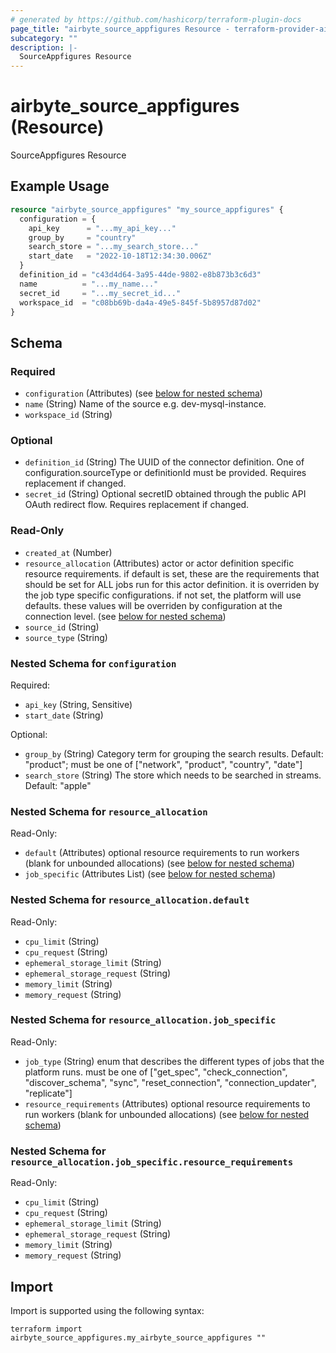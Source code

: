 ```yaml
---
# generated by https://github.com/hashicorp/terraform-plugin-docs
page_title: "airbyte_source_appfigures Resource - terraform-provider-airbyte"
subcategory: ""
description: |-
  SourceAppfigures Resource
---
```


# airbyte_source_appfigures (Resource)

SourceAppfigures Resource

## Example Usage

```terraform
resource "airbyte_source_appfigures" "my_source_appfigures" {
  configuration = {
    api_key      = "...my_api_key..."
    group_by     = "country"
    search_store = "...my_search_store..."
    start_date   = "2022-10-18T12:34:30.006Z"
  }
  definition_id = "c43d4d64-3a95-44de-9802-e8b873b3c6d3"
  name          = "...my_name..."
  secret_id     = "...my_secret_id..."
  workspace_id  = "c08bb69b-da4a-49e5-845f-5b8957d87d02"
}
```

<!-- schema generated by tfplugindocs -->
## Schema

### Required

- `configuration` (Attributes) (see [below for nested schema](#nestedatt--configuration))
- `name` (String) Name of the source e.g. dev-mysql-instance.
- `workspace_id` (String)

### Optional

- `definition_id` (String) The UUID of the connector definition. One of configuration.sourceType or definitionId must be provided. Requires replacement if changed.
- `secret_id` (String) Optional secretID obtained through the public API OAuth redirect flow. Requires replacement if changed.

### Read-Only

- `created_at` (Number)
- `resource_allocation` (Attributes) actor or actor definition specific resource requirements. if default is set, these are the requirements that should be set for ALL jobs run for this actor definition. it is overriden by the job type specific configurations. if not set, the platform will use defaults. these values will be overriden by configuration at the connection level. (see [below for nested schema](#nestedatt--resource_allocation))
- `source_id` (String)
- `source_type` (String)

<a id="nestedatt--configuration"></a>
### Nested Schema for `configuration`

Required:

- `api_key` (String, Sensitive)
- `start_date` (String)

Optional:

- `group_by` (String) Category term for grouping the search results. Default: "product"; must be one of ["network", "product", "country", "date"]
- `search_store` (String) The store which needs to be searched in streams. Default: "apple"


<a id="nestedatt--resource_allocation"></a>
### Nested Schema for `resource_allocation`

Read-Only:

- `default` (Attributes) optional resource requirements to run workers (blank for unbounded allocations) (see [below for nested schema](#nestedatt--resource_allocation--default))
- `job_specific` (Attributes List) (see [below for nested schema](#nestedatt--resource_allocation--job_specific))

<a id="nestedatt--resource_allocation--default"></a>
### Nested Schema for `resource_allocation.default`

Read-Only:

- `cpu_limit` (String)
- `cpu_request` (String)
- `ephemeral_storage_limit` (String)
- `ephemeral_storage_request` (String)
- `memory_limit` (String)
- `memory_request` (String)


<a id="nestedatt--resource_allocation--job_specific"></a>
### Nested Schema for `resource_allocation.job_specific`

Read-Only:

- `job_type` (String) enum that describes the different types of jobs that the platform runs. must be one of ["get_spec", "check_connection", "discover_schema", "sync", "reset_connection", "connection_updater", "replicate"]
- `resource_requirements` (Attributes) optional resource requirements to run workers (blank for unbounded allocations) (see [below for nested schema](#nestedatt--resource_allocation--job_specific--resource_requirements))

<a id="nestedatt--resource_allocation--job_specific--resource_requirements"></a>
### Nested Schema for `resource_allocation.job_specific.resource_requirements`

Read-Only:

- `cpu_limit` (String)
- `cpu_request` (String)
- `ephemeral_storage_limit` (String)
- `ephemeral_storage_request` (String)
- `memory_limit` (String)
- `memory_request` (String)

## Import

Import is supported using the following syntax:

```shell
terraform import airbyte_source_appfigures.my_airbyte_source_appfigures ""
```
